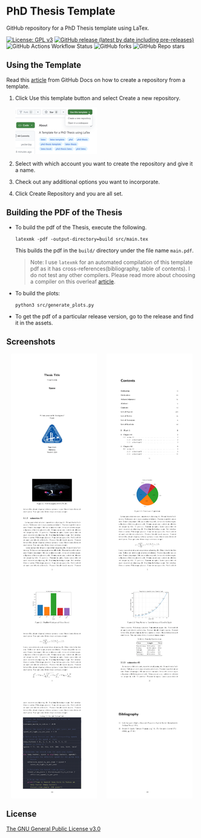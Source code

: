 # PhD Thesis Template

GitHub repository for a PhD Thesis template using LaTex.

[![License: GPL v3](https://img.shields.io/badge/License-GPLv3-blue.svg)](https://www.gnu.org/licenses/gpl-3.0)
[![GitHub release (latest by date including pre-releases)](https://img.shields.io/github/v/release/GuriTheoChem/phd-thesis-template?include_prereleases)](https://github.com/GuriTheoChem/phd-thesis-template/releases)
![GitHub Actions Workflow Status](https://img.shields.io/github/actions/workflow/status/GuriTheoChem/phd-thesis-template/.github%2Fworkflows%2Frelease.yml)
![GitHub forks](https://img.shields.io/github/forks/GuriTheoChem/phd-thesis-template)
![GitHub Repo stars](https://img.shields.io/github/stars/GuriTheoChem/phd-thesis-template)

## Using the Template

Read this [article](https://docs.github.com/en/repositories/creating-and-managing-repositories/creating-a-repository-from-a-template) from GitHub Docs on how to create a repository from a template.

1. Click Use this template button and select Create a new repository.

   <img src="images/use_this_template.png" alt="use this template" style="width: 45%;">

2. Select with which account you want to create the repository and give it a name.

3. Check out any additional options you want to incorporate.

4. Click Create Repository and you are all set.

## Building the PDF of the Thesis

- To build the pdf of the Thesis, execute the following.

    ```{bash}
    latexmk -pdf -output-directory=build src/main.tex
    ```

    This builds the pdf in the `build/` directory under the file name `main.pdf`.

    > Note: I use `latexmk` for an automated compilation of this template pdf as it has cross-references(bibliography, table of contents). I do not test any other compilers. Please read more about choosing a compiler on this overleaf [article](https://www.overleaf.com/learn/latex/Choosing_a_LaTeX_Compiler#TeX_distributions).

- To build the plots:

    ```{bash}
    python3 src/generate_plots.py
    ```

- To get the pdf of a particular release version, go to the release and find it in the assets.

## Screenshots

<div style="display: flex; flex-wrap: wrap; justify-content: space-around;">
    <img src="images/main-01.png" alt="main-01" style="width: 45%;">
    <img src="images/main-06.png" alt="main-06" style="width: 45%;">
</div>

<div style="display: flex; flex-wrap: wrap; justify-content: space-around;">
    <img src="images/main-15.png" alt="main-15" style="width: 45%;">
    <img src="images/main-17.png" alt="main-17" style="width: 45%;">
</div>

<div style="display: flex; flex-wrap: wrap; justify-content: space-around;">
    <img src="images/main-21.png" alt="main-21" style="width: 45%;">
    <img src="images/main-24.png" alt="main-24" style="width: 45%;">
</div>

<div style="display: flex; flex-wrap: wrap; justify-content: space-around;">
    <img src="images/main-25.png" alt="main-25" style="width: 45%;">
    <img src="images/main-31.png" alt="main-31" style="width: 45%;">
</div>

## License

[The GNU General Public License v3.0](LICENSE)
